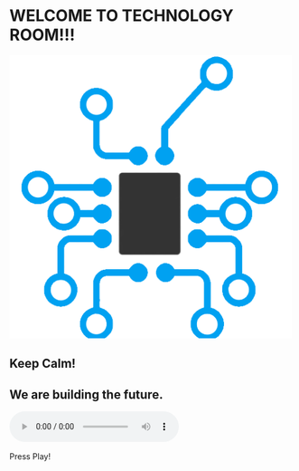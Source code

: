 
<html lang="pt-br">
<head>
	<title>WELCOME TO TECHNOLOGY ROOM</title>
	<meta charset="utf-8">
	<link rel="stylesheet" type="text/css" href="estilo.css">
</head>
<body>
	<div>
		<h1 id="cabecalho">WELCOME TO TECHNOLOGY ROOM!!!</h1>
	</div>
	<div class="image"> <img src="logo.png" width="500px">	 </div>

<h2>Keep Calm!</h2>
<h2>We are building the future.</h2>
	<div>
		<audio autoplay="autoplay" controls="controls">
			<source src="speech.mp3" type="audio/mpeg"></source>	
		 </audio>
	</div>
<p>Press Play!</p>
</body>
</html> 
